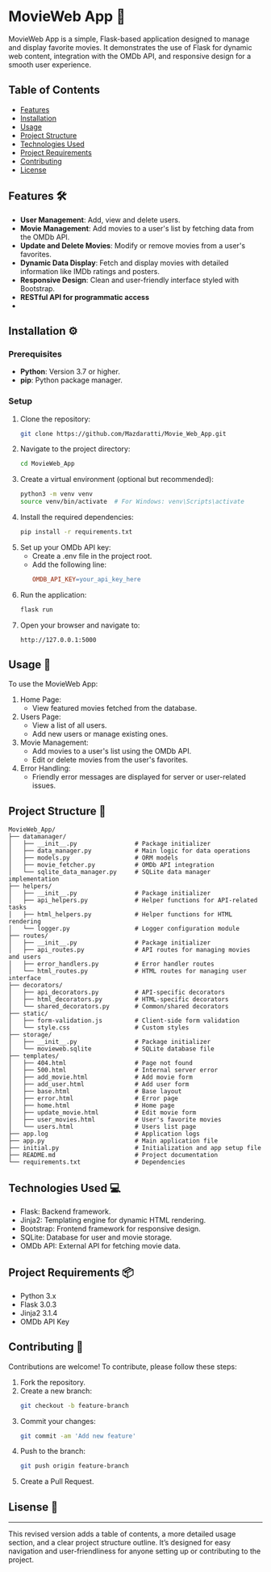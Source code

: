 # MovieWeb App 🎥

MovieWeb App is a simple, Flask-based application designed to manage and display favorite movies. It demonstrates the use of Flask for dynamic web content, integration with the OMDb API, and responsive design for a smooth user experience.

## Table of Contents
- [Features](#features)
- [Installation](#installation)
- [Usage](#usage)
- [Project Structure](#project-structure)
- [Technologies Used](#technologies-used)
- [Project Requirements](#project-requirements)
- [Contributing](#contributing)
- [License](#license)

## Features 🛠

- **User Management**: Add, view and delete users.
- **Movie Management**: Add movies to a user's list by fetching data from the OMDb API.
- **Update and Delete Movies**: Modify or remove movies from a user's favorites.
- **Dynamic Data Display**: Fetch and display movies with detailed information like IMDb ratings and posters.
- **Responsive Design**: Clean and user-friendly interface styled with Bootstrap.
- **RESTful API for programmatic access**
- 
## Installation ⚙

### Prerequisites
- **Python**: Version 3.7 or higher.
- **pip**: Python package manager.

### Setup
1. Clone the repository:
   ```bash
   git clone https://github.com/Mazdaratti/Movie_Web_App.git
2. Navigate to the project directory:
   ```bash
   cd MovieWeb_App
3. Create a virtual environment (optional but recommended):
   ```bash
   python3 -m venv venv
   source venv/bin/activate  # For Windows: venv\Scripts\activate
4. Install the required dependencies:
   ```bash
   pip install -r requirements.txt
5. Set up your OMDb API key:
   - Create a .env file in the project root.
   - Add the following line:
     ```makefile
     OMDB_API_KEY=your_api_key_here
6. Run the application:
   ```bash
   flask run
7. Open your browser and navigate to:
   ```arduino
   http://127.0.0.1:5000
   
## Usage 📖

To use the MovieWeb App:

1. Home Page:
   - View featured movies fetched from the database.
2. Users Page:
   - View a list of all users.
   - Add new users or manage existing ones.
3. Movie Management:
   - Add movies to a user's list using the OMDb API.
   - Edit or delete movies from the user's favorites.
4. Error Handling:
   - Friendly error messages are displayed for server or user-related issues.

## Project Structure 📂
```
MovieWeb_App/
├── datamanager/
│   ├── __init__.py                # Package initializer
│   ├── data_manager.py            # Main logic for data operations
│   ├── models.py                  # ORM models
│   ├── movie_fetcher.py           # OMDb API integration
│   └── sqlite_data_manager.py     # SQLite data manager implementation   
├── helpers/
│   ├── __init__.py                # Package initializer
│   ├── api_helpers.py             # Helper functions for API-related tasks
│   ├── html_helpers.py            # Helper functions for HTML rendering
│   └── logger.py                  # Logger configuration module
├── routes/
│   ├── __init__.py                # Package initializer
│   ├── api_routes.py              # API routes for managing movies and users
│   ├── error_handlers.py          # Error handler routes
│   └── html_routes.py             # HTML routes for managing user interface
├── decorators/
│   ├── api_decorators.py          # API-specific decorators
│   ├── html_decorators.py         # HTML-specific decorators
│   └── shared_decorators.py       # Common/shared decorators
├── static/
│   ├── form-validation.js         # Client-side form validation
│   └── style.css                  # Custom styles
├── storage/
│   ├── __init__.py                # Package initializer
│   └── movieweb.sqlite            # SQLite database file
├── templates/
│   ├── 404.html                   # Page not found
│   ├── 500.html                   # Internal server error
│   ├── add_movie.html             # Add movie form
│   ├── add_user.html              # Add user form
│   ├── base.html                  # Base layout
│   ├── error.html                 # Error page
│   ├── home.html                  # Home page
│   ├── update_movie.html          # Edit movie form
│   ├── user_movies.html           # User's favorite movies
│   └── users.html                 # Users list page
├── app.log                        # Application logs
├── app.py                         # Main application file
├── initial.py                     # Initialization and app setup file
├── README.md                      # Project documentation
└── requirements.txt               # Dependencies

```
## Technologies Used 💻

   - Flask: Backend framework.
   - Jinja2: Templating engine for dynamic HTML rendering.
   - Bootstrap: Frontend framework for responsive design.
   - SQLite: Database for user and movie storage.
   - OMDb API: External API for fetching movie data.

## Project Requirements 📦

   - Python 3.x
   - Flask 3.0.3
   - Jinja2 3.1.4
   - OMDb API Key

## Contributing 🤝

Contributions are welcome! To contribute, please follow these steps:

1. Fork the repository.
2. Create a new branch:
   ```bash
   git checkout -b feature-branch
3. Commit your changes:
   ```bash
   git commit -am 'Add new feature'
4. Push to the branch:
   ```bash
   git push origin feature-branch
5. Create a Pull Request.

## Lisense 📜

---

This revised version adds a table of contents, a more detailed usage section, and a clear project structure outline. It’s designed for easy navigation and user-friendliness for anyone setting up or contributing to the project.